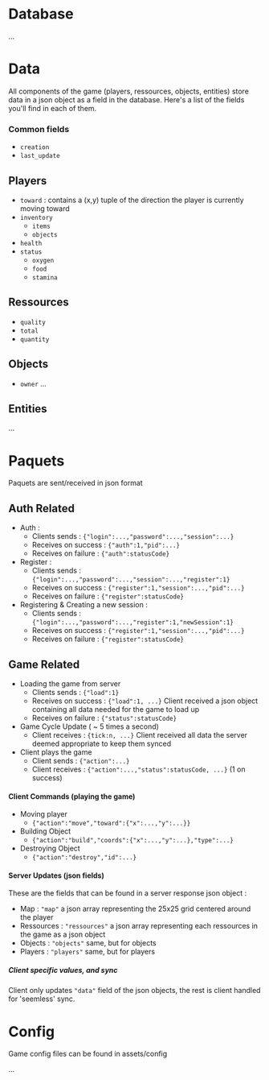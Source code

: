 # Database

...

# Data

All components of the game (players, ressources, objects, entities) store data in a json object as a field in the database.
Here's a list of the fields you'll find in each of them.

### Common fields

- `creation`
- `last_update`

## Players

- `toward` : contains a (x,y) tuple of the direction the player is currently moving toward
- `inventory`
  * `items`
  * `objects`
- `health`
- `status`
  * `oxygen`
  * `food`
  * `stamina`

## Ressources

- `quality`
- `total`
- `quantity`

## Objects

- `owner`
...

## Entities

...

# Paquets

Paquets are sent/received in json format

## Auth Related

- Auth :
  * Clients sends :
      `{"login":...,"password":...,"session":...}`
  * Receives on success :
      `{"auth":1,"pid":...}`
  * Receives on failure :
      `{"auth":statusCode}`
- Register :
  * Clients sends :
    `{"login":...,"password":...,"session":...,"register":1}`
  * Receives on success :
    `{"register":1,"session":...,"pid":...}`
  * Receives on failure :
    `{"register":statusCode}`
- Registering & Creating a new session :
  * Clients sends :
    `{"login":...,"password":...,"register":1,"newSession":1}`
  * Receives on success :
    `{"register":1,"session":...,"pid":...}`
  * Receives on failure :
    `{"register":statusCode}`

## Game Related

- Loading the game from server
  * Clients sends :
    `{"load":1}`
  * Receives on success :
    `{"load":1, ...}`
    Client received a json object containing all data needed for the game to load up
  * Receives on failure :
    `{"status":statusCode}`
- Game Cycle Update ( ~ 5 times a second)
  * Client receives :
    `{tick:n, ...}`
    Client received all data the server deemed appropriate to keep them synced
- Client plays the game
  * Client sends :
    `{"action":...}`
  * Client receives :
    `{"action":...,"status":statusCode, ...}`
    (1 on success)

#### Client Commands (playing the game)
- Moving player
  * `{"action":"move","toward":{"x":...,"y":...}}`
- Building Object
  * `{"action":"build","coords":{"x":...,"y":...},"type":...}`
- Destroying Object
  * `{"action":"destroy","id":...}`


#### Server Updates (json fields)
These are the fields that can be found in a server response json object :
- Map : `"map"` a json array representing the 25x25 grid centered around the player
- Ressources : `"ressources"` a json array representing each ressources in the game as a json object
- Objects : `"objects"` same, but for objects
- Players : `"players"` same, but for players

##### Client specific values, and sync
Client only updates `"data"` field of the json objects, the rest is client handled for 'seemless' sync.

# Config

Game config files can be found in assets/config

...
